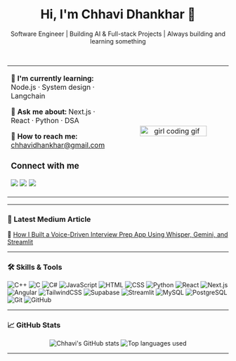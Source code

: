 <!-- Centered Title -->
<h1 align="center">Hi, I'm Chhavi Dhankhar 👋</h1>

<p align="center">Software Engineer | Building AI & Full-stack Projects | Always building and learning something</p>

<br/>

<table>
<tr>
<td width="50%" valign="top">

<!--🚀 I'm currently working on: [Voice-to-Post Generator](https://github.com/chhavidhankhar/voice-to-post-generator)-->

🌱 **I'm currently learning:** Node.js · System design · Langchain

💬 **Ask me about:** Next.js · React · Python · DSA

📩 **How to reach me:** chhavidhankhar@gmail.com

### Connect with me  
<a href="https://x.com/chhavidh07"><img src="https://img.shields.io/badge/Twitter-1DA1F2?style=flat&logo=twitter&logoColor=white"/></a>
<a href="https://www.linkedin.com/in/chhavi-dhankhar-a488a9228/"><img src="https://img.shields.io/badge/LinkedIn-0077B5?style=flat&logo=linkedin&logoColor=white"/></a>
<a href="https://medium.com/@chhavidhankhar07"><img src="https://img.shields.io/badge/Medium-12100E?style=flat&logo=medium&logoColor=white"/></a>

</td>

<td width="50%" align="center">
  
<!-- Girl coding animation -->
<img src="https://camo.githubusercontent.com/a69ef1e4a173201181c22ac940c8b17935229d4d45ac5276631cbf4ba3d21db4/68747470733a2f2f6d69722d73332d63646e2d63662e626568616e63652e6e65742f70726f6a6563745f6d6f64756c65732f646973702f3630313031343131363737303437352e363036386265666634363430612e676966" width="80%" alt="girl coding gif" />

</td>
</tr>
</table>

---

### 📝 Latest Medium Article
<!-- Replace with your actual Medium RSS feed link -->
<!-- You can use https://github.com/marketplace/actions/medium-article-to-readme to automate -->
📖 [How I Built a Voice-Driven Interview Prep App Using Whisper, Gemini, and Streamlit](https://medium.com/@chhavidhankhar07/how-i-built-a-voice-driven-interview-prep-app-using-whisper-gemini-and-streamlit-fcfdfc8ebfe8)

---

### 🛠 Skills & Tools


![C++](https://img.shields.io/badge/C++-00599C?style=flat&logo=c%2B%2B&logoColor=white)
![C](https://img.shields.io/badge/C-00599C?style=flat&logo=c&logoColor=white)
![C#](https://img.shields.io/badge/C%23-239120?style=flat&logo=c-sharp&logoColor=white)
![JavaScript](https://img.shields.io/badge/JavaScript-F7DF1E?style=flat&logo=javascript&logoColor=black)
![HTML](https://img.shields.io/badge/HTML5-E34F26?style=flat&logo=html5&logoColor=white)
![CSS](https://img.shields.io/badge/CSS3-1572B6?style=flat&logo=css3&logoColor=white)
![Python](https://img.shields.io/badge/Python-3776AB?style=flat&logo=python&logoColor=white)
![React](https://img.shields.io/badge/React-20232A?style=flat&logo=react&logoColor=61DAFB)
![Next.js](https://img.shields.io/badge/Next.js-000000?style=flat&logo=nextdotjs&logoColor=white)
![Angular](https://img.shields.io/badge/Angular-DD0031?style=flat&logo=angular&logoColor=white)
![TailwindCSS](https://img.shields.io/badge/TailwindCSS-38B2AC?style=flat&logo=tailwind-css&logoColor=white)
![Supabase](https://img.shields.io/badge/Supabase-3ECF8E?style=flat&logo=supabase&logoColor=white)
![Streamlit](https://img.shields.io/badge/Streamlit-FF4B4B?style=flat&logo=streamlit&logoColor=white)
![MySQL](https://img.shields.io/badge/MySQL-4479A1?style=flat&logo=mysql&logoColor=white)
![PostgreSQL](https://img.shields.io/badge/PostgreSQL-336791?style=flat&logo=postgresql&logoColor=white)
![Git](https://img.shields.io/badge/Git-F05032?style=flat&logo=git&logoColor=white)
![GitHub](https://img.shields.io/badge/GitHub-181717?style=flat&logo=github&logoColor=white)

---

### 📈 GitHub Stats

<p align="center">
  <img src="https://github-readme-stats.vercel.app/api?username=Chdh11&show_icons=true&theme=radical" alt="Chhavi's GitHub stats" />
  <img src="https://github-readme-stats.vercel.app/api/top-langs/?username=Chdh11&layout=compact&theme=radical" alt="Top languages used" />
</p>

---

